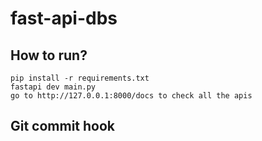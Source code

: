 # fast-api-dbs

## How to run?

```
pip install -r requirements.txt
fastapi dev main.py
go to http://127.0.0.1:8000/docs to check all the apis
```

## Git commit hook

